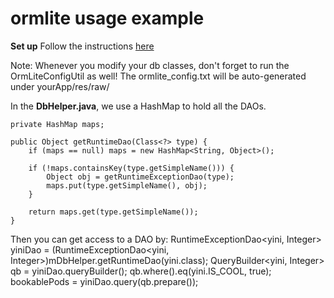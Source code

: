 ormlite usage example
===========
**Set up**
Follow the instructions [here](http://ormlite.com/javadoc/ormlite-core/doc-files/ormlite_4.html#Use-With-Android)

Note:
Whenever you modify your db classes, don't forget to run the OrmLiteConfigUtil as well!
The ormlite_config.txt will be auto-generated under yourApp/res/raw/

In the **DbHelper.java**, we use a HashMap to hold all the DAOs. 

	private HashMap maps;
	
	public Object getRuntimeDao(Class<?> type) {
		if (maps == null) maps = new HashMap<String, Object>();
		
		if (!maps.containsKey(type.getSimpleName())) {
			Object obj = getRuntimeExceptionDao(type);
			maps.put(type.getSimpleName(), obj);
		}
		
		return maps.get(type.getSimpleName());
	}

Then you can get access to a DAO by:
	RuntimeExceptionDao<yini, Integer> yiniDao = (RuntimeExceptionDao<yini, Integer>)mDbHelper.getRuntimeDao(yini.class);
				QueryBuilder<yini, Integer> qb = yiniDao.queryBuilder();
				qb.where().eq(yini.IS_COOL, true);
				bookablePods = yiniDao.query(qb.prepare());


